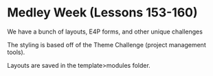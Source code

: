 # Medley Week (Lessons 153-160)

We have a bunch of layouts, E4P forms, and other unique challenges

The styling is based off of the Theme Challenge (project management tools).

Layouts are saved in the template>modules folder.